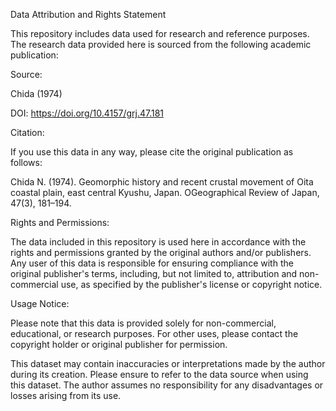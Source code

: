 Data Attribution and Rights Statement


This repository includes data used for research and reference purposes. The research data provided here is sourced from the following academic publication:


Source:

Chida (1974)

DOI: https://doi.org/10.4157/grj.47.181

Citation:

If you use this data in any way, please cite the original publication as follows:

Chida N. (1974). Geomorphic history and recent crustal movement of Oita coastal plain, east central Kyushu, Japan. OGeographical Review of Japan, 47(3), 181–194.

Rights and Permissions:

The data included in this repository is used here in accordance with the rights and permissions granted by the original authors and/or publishers. Any user of this data is responsible for ensuring compliance with the original publisher's terms, including, but not limited to, attribution and non-commercial use, as specified by the publisher's license or copyright notice.

Usage Notice:

Please note that this data is provided solely for non-commercial, educational, or research purposes. For other uses, please contact the copyright holder or original publisher for permission.

This dataset may contain inaccuracies or interpretations made by the author during its creation. Please ensure to refer to the data source when using this dataset. The author assumes no responsibility for any disadvantages or losses arising from its use.
